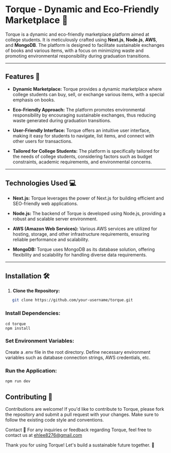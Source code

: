 # Torque - Dynamic and Eco-Friendly Marketplace 🌱

Torque is a dynamic and eco-friendly marketplace platform aimed at college students. It is meticulously crafted using **Next.js**, **Node.js**, **AWS**, and **MongoDB**. The platform is designed to facilitate sustainable exchanges of books and various items, with a focus on minimizing waste and promoting environmental responsibility during graduation transitions.

---

## Features 🚀

- **Dynamic Marketplace:** Torque provides a dynamic marketplace where college students can buy, sell, or exchange various items, with a special emphasis on books.
  
- **Eco-Friendly Approach:** The platform promotes environmental responsibility by encouraging sustainable exchanges, thus reducing waste generated during graduation transitions.
  
- **User-Friendly Interface:** Torque offers an intuitive user interface, making it easy for students to navigate, list items, and connect with other users for transactions.
  
- **Tailored for College Students:** The platform is specifically tailored for the needs of college students, considering factors such as budget constraints, academic requirements, and environmental concerns.

---

## Technologies Used 💻

- **Next.js:** Torque leverages the power of Next.js for building efficient and SEO-friendly web applications.
  
- **Node.js:** The backend of Torque is developed using Node.js, providing a robust and scalable server environment.
  
- **AWS (Amazon Web Services):** Various AWS services are utilized for hosting, storage, and other infrastructure requirements, ensuring reliable performance and scalability.
  
- **MongoDB:** Torque uses MongoDB as its database solution, offering flexibility and scalability for handling diverse data requirements.

---

## Installation 🛠️

1. **Clone the Repository:**

```bash
   git clone https://github.com/your-username/torque.git
```

### Install Dependencies:
```
cd torque
npm install
```

### Set Environment Variables:

Create a .env file in the root directory.
Define necessary environment variables such as database connection strings, AWS credentials, etc.

### Run the Application:
```
npm run dev
```

## Contributing 🤝
Contributions are welcome! If you'd like to contribute to Torque, please fork the repository and submit a pull request with your changes. Make sure to follow the existing code style and conventions.

Contact 📧
For any inquiries or feedback regarding Torque, feel free to contact us at ehlee8276@gmail.com

Thank you for using Torque! Let's build a sustainable future together. 🌱

